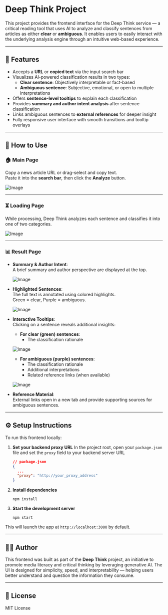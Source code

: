 # Deep Think Project

This project provides the frontend interface for the Deep Think service — a critical reading tool that uses AI to analyze and classify sentences from articles as either **clear** or **ambiguous**. It enables users to easily interact with the underlying analysis engine through an intuitive web-based experience.

---

## 🚀 Features

- Accepts a **URL** or **copied text** via the input search bar  
- Visualizes AI-powered classification results in two types:
  - **Clear sentence**: Objectively interpretable or fact-based
  - **Ambiguous sentence**: Subjective, emotional, or open to multiple interpretations  
- Offers **sentence-level tooltips** to explain each classification  
- Provides **summary and author intent analysis** after sentence classification  
- Links ambiguous sentences to **external references** for deeper insight  
- Fully responsive user interface with smooth transitions and tooltip overlays  

---

## 🧭 How to Use

### 🏠 Main Page

Copy a news article URL or drag-select and copy text.  
Paste it into the **search bar**, then click the **Analyze** button.

![Image](https://github.com/user-attachments/assets/ae69b3d7-d8a9-47f6-adc1-18854bacea2b)

---

### ⏳ Loading Page

While processing, Deep Think analyzes each sentence and classifies it into one of two categories.

![Image](https://github.com/user-attachments/assets/293c3f2f-7d37-4b7f-93ee-e380ae338cb6)

---

### 📊 Result Page

- **Summary & Author Intent**:  
  A brief summary and author perspective are displayed at the top.  

  ![Image](https://github.com/user-attachments/assets/02e556ee-2bf6-4b29-9087-97bf510c714a)

- **Highlighted Sentences**:  
  The full text is annotated using colored highlights.  
  Green = clear, Purple = ambiguous.

  ![Image](https://github.com/user-attachments/assets/42adc691-88d8-4330-b273-9c6cf3b79323)

- **Interactive Tooltips**:  
  Clicking on a sentence reveals additional insights:

  - **For clear (green) sentences**:
    - The classification rationale

  ![Image](https://github.com/user-attachments/assets/63b09e98-ad02-410a-85f5-8fdd34edcb3f)

  - **For ambiguous (purple) sentences**:
    - The classification rationale  
    - Additional interpretations  
    - Related reference links (when available)

  ![Image](https://github.com/user-attachments/assets/5d1466e7-e6fe-406a-bbb4-91804dd82fa1)

- **Reference Material**:  
  External links open in a new tab and provide supporting sources for ambiguous sentences.

---

## ⚙️ Setup Instructions

To run this frontend locally:

1. **Set your backend proxy URL**
   In the project root, open your `package.json` file and set the `proxy` field to your backend server URL

   ```json
   // package.json
   {
     ...
     "proxy": "http://your_proxy_address"
   }
   ```

2. **Install dependencies**  
   ```
   npm install
   ```

3. **Start the development server**  
   ```
   npm start
   ```

This will launch the app at `http://localhost:3000` by default.

---

## 🧑‍💻 Author

This frontend was built as part of the **Deep Think** project, an initiative to promote media literacy and critical thinking by leveraging generative AI. The UI is designed for simplicity, speed, and interpretability — helping users better understand and question the information they consume.

---

## 📜 License

MIT License
